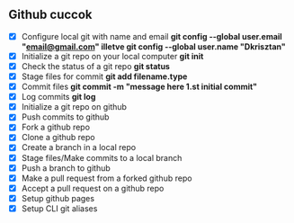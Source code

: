 ## Github cuccok 
 * [x] Configure local git with name and email      **git config --global user.email "email@gmail.com" illetve git config --global user.name "Dkrisztan"**
 * [x] Initialize a git repo on your local computer     **git init**
 * [x] Check the status of a git repo       **git status**
 * [x] Stage files for commit       **git add filename.type**
 * [x] Commit files     **git commit -m "message here 1.st initial commit"**
 * [x] Log commits      **git log**
 * [x] Initialize a git repo on github
 * [x] Push commits to github
 * [x] Fork a github repo
 * [x] Clone a github repo
 * [x] Create a branch in a local repo
 * [x] Stage files/Make commits to a local branch
 * [x] Push a branch to github
 * [x] Make a pull request from a forked github repo
 * [x] Accept a pull request on a github repo
 * [x] Setup github pages
 * [x] Setup CLI git aliases